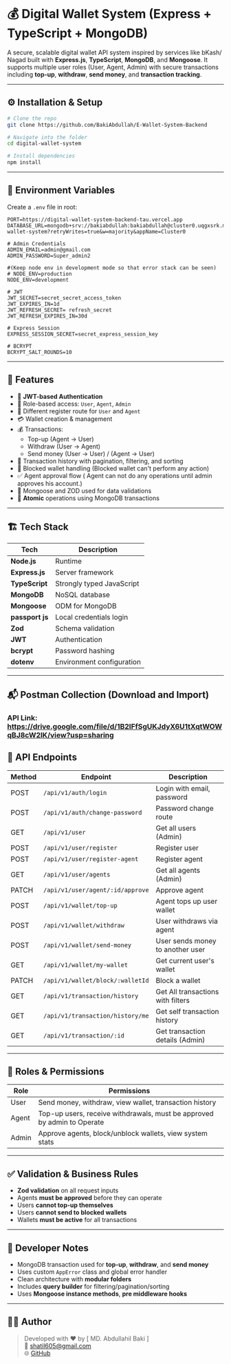 # 💰 Digital Wallet System (Express + TypeScript + MongoDB)

A secure, scalable digital wallet API system inspired by services like bKash/ Nagad built with **Express.js**, **TypeScript**, **MongoDB**, and **Mongoose**. It supports multiple user roles (User, Agent, Admin) with secure transactions including **top-up**, **withdraw**, **send money**, and **transaction tracking**.

---

## ⚙️ Installation & Setup

```bash
# Clone the repo
git clone https://github.com/BakiAbdullah/E-Wallet-System-Backend

# Navigate into the folder
cd digital-wallet-system

# Install dependencies
npm install
```

---

## 🌱 Environment Variables

Create a `.env` file in root:

```env
PORT=https://digital-wallet-system-backend-tau.vercel.app
DATABASE_URL=mongodb+srv://bakiabdullah:bakiabdullah@cluster0.uqgxsrk.mongodb.net/e-wallet-system?retryWrites=true&w=majority&appName=Cluster0

# Admin Credentials
ADMIN_EMAIL=admin@gmail.com
ADMIN_PASSWORD=Super_admin2

#(Keep node env in development mode so that error stack can be seen)
# NODE_ENV=production
NODE_ENV=development

# JWT
JWT_SECRET=secret_secret_access_token
JWT_EXPIRES_IN=1d
JWT_REFRESH_SECRET= refresh_secret
JWT_REFRESH_EXPIRES_IN=30d

# Express Session
EXPRESS_SESSION_SECRET=secret_express_session_key

# BCRYPT
BCRYPT_SALT_ROUNDS=10

```

---

## 🚀 Features

- 🔐 **JWT-based Authentication**
- 👤 Role-based access: `User`, `Agent`, `Admin`
- 👤 Different register route for `User` and `Agent`
- 💳 Wallet creation & management
- 💰 Transactions:
  - Top-up (Agent → User)
  - Withdraw (User → Agent)
  - Send money (User → User) / (Agent → User)
- 📄 Transaction history with pagination, filtering, and sorting
- 🛑 Blocked wallet handling (Blocked wallet can't perform any action)
- ✅ Agent approval flow ( Agent can not do any operations until admin approves his account.)
- 🔄 Mongoose and ZOD used for data validations
- 🔄 **Atomic** operations using MongoDB transactions

---

## 🏗️ Tech Stack

| Tech            | Description               |
| --------------- | ------------------------- |
| **Node.js**     | Runtime                   |
| **Express.js**  | Server framework          |
| **TypeScript**  | Strongly typed JavaScript |
| **MongoDB**     | NoSQL database            |
| **Mongoose**    | ODM for MongoDB           |
| **passport js** | Local credentials login   |
| **Zod**         | Schema validation         |
| **JWT**         | Authentication            |
| **bcrypt**      | Password hashing          |
| **dotenv**      | Environment configuration |

---
## 📬 Postman Collection (Download and Import)
### API Link: https://drive.google.com/file/d/1B2IFfSgUKJdyX6U1tXqtWOWqBJ8cW2lK/view?usp=sharing
## 🧩 API Endpoints

| Method | Endpoint                           |   Description                          |
| ------ | -------------------------          |   ------------------------------       |
| POST   | `/api/v1/auth/login`               |   Login with email, password           |
| POST   | `/api/v1/auth/change-password`     |   Password change route                |
| GET    | `/api/v1/user`                     |   Get all users (Admin)                |
| POST   | `/api/v1/user/register`            |   Register user                        |
| POST   | `/api/v1/user/register-agent`      |   Register agent                       |
| GET    | `/api/v1/user/agents`              |   Get all agents (Admin)               |
| PATCH  | `/api/v1/user/agent/:id/approve`   |   Approve agent                        |
| POST   | `/api/v1/wallet/top-up`            |   Agent tops up user wallet            |
| POST   | `/api/v1/wallet/withdraw`          |   User withdraws via agent             |
| POST   | `/api/v1/wallet/send-money`        |   User sends money to another user     |
| GET    | `/api/v1/wallet/my-wallet`         |   Get current user's wallet            |
| PATCH  | `/api/v1/wallet/block/:walletId`   |   Block a wallet                       |
| GET    | `/api/v1/transaction/history`      |   Get All transactions with filters    |
| GET    | `/api/v1/transaction/history/me`   |   Get self transaction history         |
| GET    | `/api/v1/transaction/:id`          |   Get transaction details (Admin)      |


---

## 🔐 Roles & Permissions

| Role  | Permissions                                                             |
| ----- | --------------------------------------------------------------          |
| User  | Send money, withdraw, view wallet, transaction history                  |
| Agent | Top-up users, receive withdrawals, must be approved by admin to Operate |
| Admin | Approve agents, block/unblock wallets, view system stats                |

---

## ✅ Validation & Business Rules

- **Zod validation** on all request inputs
- Agents **must be approved** before they can operate
- Users **cannot top-up themselves**
- Users **cannot send to blocked wallets**
- Wallets **must be active** for all transactions

---

## 🧠 Developer Notes

- MongoDB transaction used for **top-up**, **withdraw**, and **send money**
- Uses custom `AppError` class and global error handler
- Clean architecture with **modular folders**
- Includes **query builder** for filtering/pagination/sorting
- Uses **Mongoose instance methods**, **pre middleware hooks**


---

## 👨‍💻 Author

> Developed with ❤️ by [ MD. Abdullahil Baki ]  
> 📧 shatil605@gmail.com  
> 🌐 [GitHub](https://github.com/BakiAbdullah)

